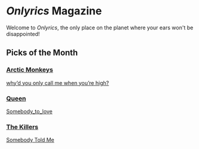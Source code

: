 # _Onlyrics_ Magazine

Welcome to _Onlyrics_, the only place on the planet where your ears won't be disappointed!



## Picks of the Month

### [Arctic Monkeys](/writer/arctic_monkeys.md) 

[why’d you only call me when you’re high?](../song/feb/why’d_you_only_call_me.md)

### [Queen](writer/queen.md) 

[Somebody_to_love](song/feb/Somebody_to_love.md)

### [The Killers](writer/the_killers) 

[Somebody Told Me](song/feb/somebody_told_me.md)
